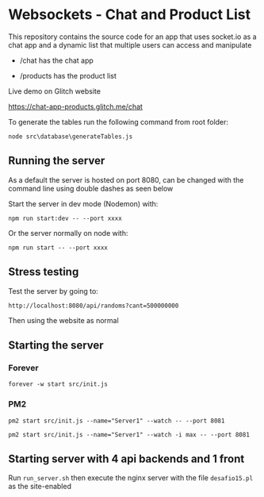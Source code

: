# Websockets - Chat and Product List

This repository contains the source code for an app that uses socket.io as a chat app and a dynamic list that multiple users can access and manipulate

- /chat has the chat app

- /products has the product list

Live demo on Glitch website

https://chat-app-products.glitch.me/chat

To generate the tables run the following command from root folder:

`node src\database\generateTables.js`


## Running the server

As a default the server is hosted on port 8080, can be changed with the command line using double dashes as seen below

Start the server in dev mode (Nodemon) with:

`npm run start:dev -- --port xxxx`

Or the server normally on node with:

`npm run start -- --port xxxx`

## Stress testing

Test the server by going to:

`http://localhost:8080/api/randoms?cant=500000000`

Then using the website as normal

## Starting the server

### Forever

`forever -w start src/init.js`

### PM2

`pm2 start src/init.js --name="Server1" --watch -- --port 8081`

`pm2 start src/init.js --name="Server1" --watch -i max -- --port 8081`

## Starting server with 4 api backends and 1 front

Run `run_server.sh` then execute the nginx server with the file `desafio15.pl` as the site-enabled
